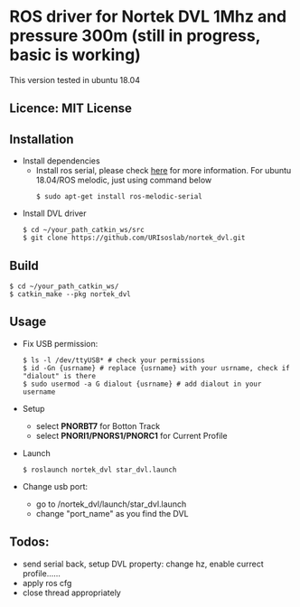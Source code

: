 # ROS driver for Nortek DVL 1Mhz and pressure 300m (still in progress, basic is working)
This version tested in ubuntu 18.04

## Licence: MIT License

## Installation
- Install dependencies
    - Install ros serial, please check [here](http://wiki.ros.org/serial) for more information. For ubuntu 18.04/ROS melodic, just using command below  
        ```
        $ sudo apt-get install ros-melodic-serial 

        ```
- Install DVL driver
    ```
    $ cd ~/your_path_catkin_ws/src
    $ git clone https://github.com/URIsoslab/nortek_dvl.git
    ```

## Build
```
$ cd ~/your_path_catkin_ws/
$ catkin_make --pkg nortek_dvl
```

## Usage
- Fix USB permission: 
    ```shell
    $ ls -l /dev/ttyUSB* # check your permissions
    $ id -Gn {usrname} # replace {usrname} with your usrname, check if "dialout" is there
    $ sudo usermod -a G dialout {usrname} # add dialout in your username
    ```
- Setup
    - select **PNORBT7** for Botton Track
    - select **PNORI1/PNORS1/PNORC1** for Current Profile

- Launch
    ```shell
    $ roslaunch nortek_dvl star_dvl.launch
    ```

- Change usb port: 
    - go to /nortek_dvl/launch/star_dvl.launch
    - change "port_name" as you find the DVL

## Todos:

- send serial back, setup DVL property: change hz, enable currect profile......
- apply ros cfg
- close thread appropriately  
